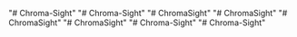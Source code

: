 "# Chroma-Sight" 
"# Chroma-Sight" 
"# ChromaSight" 
"# ChromaSight" 
"# ChromaSight" 
"# ChromaSight" 
"# Chroma-Sight" 
"# Chroma-Sight" 
